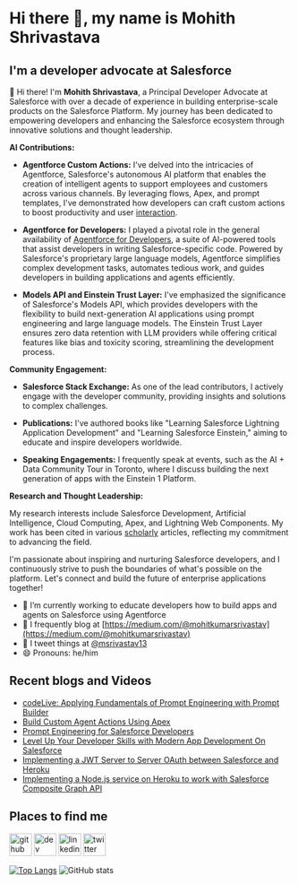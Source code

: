 # Hi there 👋, my name is Mohith Shrivastava

## I'm a developer advocate at Salesforce

👋 Hi there! I'm **Mohith Shrivastava**, a Principal Developer Advocate at Salesforce with over a decade of experience in building enterprise-scale products on the Salesforce Platform. My journey has been dedicated to empowering developers and enhancing the Salesforce ecosystem through innovative solutions and thought leadership.

**AI Contributions:**

- **Agentforce Custom Actions:** I've delved into the intricacies of Agentforce, Salesforce's autonomous AI platform that enables the creation of intelligent agents to support employees and customers across various channels. By leveraging flows, Apex, and prompt templates, I've demonstrated how developers can craft custom actions to boost productivity and user [interaction](https://developer.salesforce.com/blogs/2024/03/build-custom-copilot-actions-using-apex).

- **Agentforce for Developers:** I played a pivotal role in the general availability of [Agentforce for Developers](https://developer.salesforce.com/blogs/2024/09/introducing-agentforce-for-developers), a suite of AI-powered tools that assist developers in writing Salesforce-specific code. Powered by Salesforce's proprietary large language models, Agentforce simplifies complex development tasks, automates tedious work, and guides developers in building applications and agents efficiently.

- **Models API and Einstein Trust Layer:** I've emphasized the significance of Salesforce's Models API, which provides developers with the flexibility to build next-generation AI applications using prompt engineering and large language models. The Einstein Trust Layer ensures zero data retention with LLM providers while offering critical features like bias and toxicity scoring, streamlining the development process.

**Community Engagement:**

- **Salesforce Stack Exchange:** As one of the lead contributors, I actively engage with the developer community, providing insights and solutions to complex challenges.

- **Publications:** I've authored books like "Learning Salesforce Lightning Application Development" and "Learning Salesforce Einstein," aiming to educate and inspire developers worldwide.

- **Speaking Engagements:** I frequently speak at events, such as the AI + Data Community Tour in Toronto, where I discuss building the next generation of apps with the Einstein 1 Platform.

**Research and Thought Leadership:**

My research interests include Salesforce Development, Artificial Intelligence, Cloud Computing, Apex, and Lightning Web Components. My work has been cited in various [scholarly](https://scholar.google.com/citations?user=tJ0L4DcAAAAJ&hl=en) articles, reflecting my commitment to advancing the field.

I'm passionate about inspiring and nurturing Salesforce developers, and I continuously strive to push the boundaries of what's possible on the platform. Let's connect and build the future of enterprise applications together!


- 🔭 I’m currently working to educate developers how to build apps and agents on Salesforce using Agentforce
- 📄 I frequently blog at [https://medium.com/@mohitkumarsrivastav](https://medium.com/@mohitkumarsrivastav)
- 📣 I tweet things at [@msrivastav13](https://twitter.com/msrivastav13)
- 😄 Pronouns: he/him

## Recent blogs and Videos

<!--START_SECTION:posts-->
* [codeLive: Applying Fundamentals of Prompt Engineering with Prompt Builder](https://www.youtube.com/watch?v=QuJvDqmxc7M)
* [Build Custom Agent Actions Using Apex](https://developer.salesforce.com/blogs/2024/03/build-custom-copilot-actions-using-apex)
* [Prompt Engineering for Salesforce Developers](https://developer.salesforce.com/blogs/2023/12/prompt-engineering-for-salesforce-developers)
* [Level Up Your Developer Skills with Modern App Development On Salesforce](https://developer.salesforce.com/blogs/2021/02/level-up-your-developer-skills-with-modern-app-development-on-salesforce-video-series.html)
* [Implementing a JWT Server to Server OAuth between Salesforce and Heroku](https://www.youtube.com/watch?v=c5OZZsVkOKY)
* [Implementing a Node.js service on Heroku to work with Salesforce Composite Graph API](https://www.youtube.com/watch?v=6xf7MtyX8xg)
<!--END_SECTION:posts-->

## Places to find me

[<img src='https://cdn.jsdelivr.net/npm/simple-icons@3.0.1/icons/github.svg' alt='github' height='40'>](https://github.com/msrivastav13) [<img src='https://cdn.jsdelivr.net/npm/simple-icons@3.0.1/icons/dev-dot-to.svg' alt='dev' height='40'>](https://medium.com/@mohitkumarsrivastav) [<img src='https://cdn.jsdelivr.net/npm/simple-icons@3.0.1/icons/linkedin.svg' alt='linkedin' height='40'>](https://www.linkedin.com/in/mohith-shrivastava-9a36464a/) [<img src='https://cdn.jsdelivr.net/npm/simple-icons@3.0.1/icons/twitter.svg' alt='twitter' height='40'>](https://twitter.com/msrivastav13)

[![Top Langs](https://github-readme-stats.vercel.app/api/top-langs/?username=msrivastav13)](https://github.com/anuraghazra/github-readme-stats) ![GitHub stats](https://github-readme-stats.vercel.app/api?username=msrivastav13&show_icons=true)
